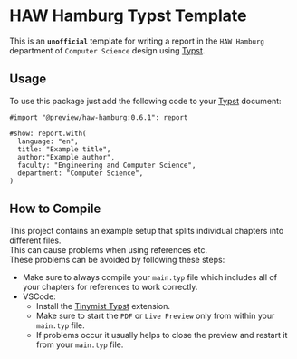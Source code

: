 # HAW Hamburg Typst Template

This is an **`unofficial`** template for writing a report in the `HAW Hamburg` department of `Computer Science` design using [Typst](https://github.com/typst/typst).

## Usage

To use this package just add the following code to your [Typst](https://github.com/typst/typst) document:

```typst
#import "@preview/haw-hamburg:0.6.1": report

#show: report.with(
  language: "en",
  title: "Example title",
  author:"Example author",
  faculty: "Engineering and Computer Science",
  department: "Computer Science",
)
```

## How to Compile

This project contains an example setup that splits individual chapters into different files.\
This can cause problems when using references etc.\
These problems can be avoided by following these steps:

- Make sure to always compile your `main.typ` file which includes all of your chapters for references to work correctly.
- VSCode:
  - Install the [Tinymist Typst](https://marketplace.visualstudio.com/items?itemName=myriad-dreamin.tinymist) extension.
  - Make sure to start the `PDF` or `Live Preview` only from within your `main.typ` file.
  - If problems occur it usually helps to close the preview and restart it from your `main.typ` file.
